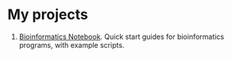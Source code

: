 # My projects
1. [Bioinformatics Notebook](https://rnnh.github.io/bioinfo-notebook). Quick start guides for bioinformatics programs, with example scripts.
